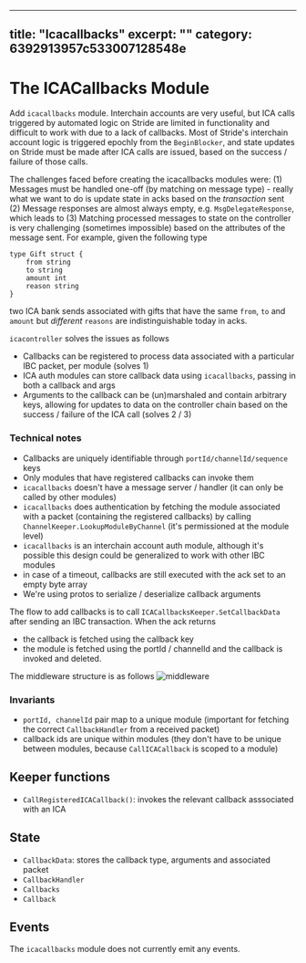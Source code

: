 ***

title: "Icacallbacks"
excerpt: ""
category: 6392913957c533007128548e
----------------------------------

# The ICACallbacks Module

Add `icacallbacks` module. Interchain accounts are very useful, but ICA calls
triggered by automated logic on Stride are limited in functionality and
difficult to work with due to a lack of callbacks. Most of Stride's interchain
account logic is triggered epochly from the `BeginBlocker`, and state updates on
Stride must be made after ICA calls are issued, based on the success / failure
of those calls.

The challenges faced before creating the icacallbacks modules were: (1) Messages
must be handled one-off (by matching on message type) - really what we want to
do is update state in acks based on the *transaction* sent (2) Message responses
are almost always empty, e.g. `MsgDelegateResponse`, which leads to (3) Matching
processed messages to state on the controller is very challenging (sometimes
impossible) based on the attributes of the message sent. For example, given the
following type

    type Gift struct {
        from string
        to string
        amount int
        reason string
    }

two ICA bank sends associated with gifts that have the same `from`, `to` and
`amount` but *different* `reasons` are indistinguishable today in acks.

`icacontroller` solves the issues as follows

*   Callbacks can be registered to process data associated with a particular IBC
    packet, per module (solves 1)
*   ICA auth modules can store callback data using `icacallbacks`, passing in both
    a callback and args
*   Arguments to the callback can be (un)marshaled and contain arbitrary keys,
    allowing for updates to data on the controller chain based on the success /
    failure of the ICA call (solves 2 / 3)

### Technical notes

*   Callbacks are uniquely identifiable through `portId/channelId/sequence` keys
*   Only modules that have registered callbacks can invoke them
*   `icacallbacks` doesn't have a message server / handler (it can only be called
    by other modules)
*   `icacallbacks` does authentication by fetching the module associated with a
    packet (containing the registered callbacks) by calling
    `ChannelKeeper.LookupModuleByChannel` (it's permissioned at the module level)
*   `icacallbacks` is an interchain account auth module, although it's possible
    this design could be generalized to work with other IBC modules
*   in case of a timeout, callbacks are still executed with the ack set to an
    empty byte array
*   We're using protos to serialize / deserialize callback arguments

The flow to add callbacks is to call `ICACallbacksKeeper.SetCallbackData` after
sending an IBC transaction. When the ack returns

*   the callback is fetched using the callback key
*   the module is fetched using the portId / channelId and the callback is invoked
    and deleted.

The middleware structure is as follows
![middleware](https://user-images.githubusercontent.com/1331345/183272460-5225d67d-95ee-47e2-8200-11de013a0695.png)

### Invariants

*   `portId, channelId` pair map to a unique module (important for fetching the
    correct `CallbackHandler` from a received packet)
*   callback ids are unique within modules (they don't have to be unique between
    modules, because `CallICACallback` is scoped to a module)

## Keeper functions

*   `CallRegisteredICACallback()`: invokes the relevant callback asssociated with
    an ICA

## State

*   `CallbackData`: stores the callback type, arguments and associated packet
*   `CallbackHandler`
*   `Callbacks`
*   `Callback`

## Events

The `icacallbacks` module does not currently emit any events.
